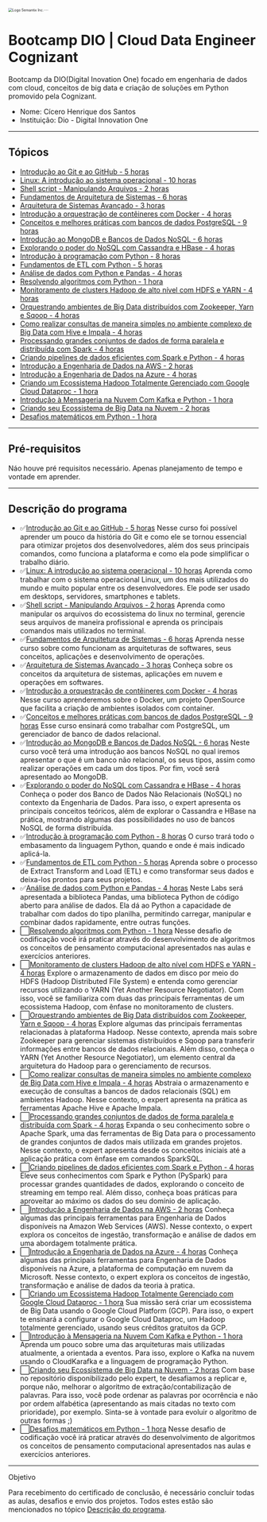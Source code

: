 <img align="center" src="https://hermes.digitalinnovation.one/assets/logos/dio-white.png" alt="Logo Semantix Inc." style="zoom:50%;" /><img align="center" src="https://hermes.digitalinnovation.one/tracks/9297b049-e054-408c-9a57-fbc3c3313505.png" alt="Logo Semantix Inc." style="zoom:7%;" />

# Bootcamp DIO | Cloud Data Engineer Cognizant

Bootcamp da DIO(Digital Inovation One) focado em engenharia de dados com cloud, conceitos de big data e criação de soluções em Python promovido pela Cognizant.

- Nome: Cícero Henrique dos Santos
- Instituição: Dio - Digital Innovation One

------

## Tópicos

- [Introdução ao Git e ao GitHub - 5 horas]()
- [Linux: A introdução ao sistema operacional - 10 horas]()
- [Shell script - Manipulando Arquivos - 2 horas]()
- [Fundamentos de Arquitetura de Sistemas - 6 horas]()
- [Arquitetura de Sistemas Avançado - 3 horas]()
- [Introdução a orquestração de contêineres com Docker - 4 horas]()
- [Conceitos e melhores práticas com bancos de dados PostgreSQL - 9 horas]()
- [Introdução ao MongoDB e Bancos de Dados NoSQL - 6 horas]()
- [Explorando o poder do NoSQL com Cassandra e HBase - 4 horas]()
- [Introdução à programação com Python - 8 horas]()
- [Fundamentos de ETL com Python - 5 horas]()
- [Análise de dados com Python e Pandas - 4 horas]()
- [Resolvendo algoritmos com Python - 1 hora]()
- [Monitoramento de clusters Hadoop de alto nível com HDFS e YARN - 4 horas]()
- [Orquestrando ambientes de Big Data distribuídos com Zookeeper, Yarn e Sqoop - 4 horas]()
- [Como realizar consultas de maneira simples no ambiente complexo de Big Data com Hive e Impala - 4 horas]()
- [Processando grandes conjuntos de dados de forma paralela e distribuída com Spark - 4 horas]()
- [Criando pipelines de dados eficientes com Spark e Python - 4 horas]()
- [Introdução a Engenharia de Dados na AWS - 2 horas]()
- [Introdução a Engenharia de Dados na Azure - 4 horas]()
- [Criando um Ecossistema Hadoop Totalmente Gerenciado com Google Cloud Dataproc - 1 hora]()
- [Introdução à Mensageria na Nuvem Com Kafka e Python - 1 hora]()
- [Criando seu Ecossistema de Big Data na Nuvem - 2 horas]()
- [Desafios matemáticos em Python - 1 hora]()

------

## Pré-requisitos

Náo houve pré requisitos necessário. Apenas planejamento de tempo e vontade em aprender.

------

## Descrição do programa

- ✅[Introdução ao Git e ao GitHub - 5 horas]()
  Nesse curso foi possível aprender um pouco da história do Git e como ele se tornou essencial para otimizar projetos dos desenvolvedores, além dos seus principais comandos, como funciona a plataforma e como ela pode simplificar o trabalho diário.
- ✅[Linux: A introdução ao sistema operacional - 10 horas]()
  Aprenda como trabalhar com o sistema operacional Linux, um dos mais utilizados do mundo e muito popular entre os desenvolvedores. Ele pode ser usado em desktops, servidores, smartphones e tablets.
- ✅[Shell script - Manipulando Arquivos - 2 horas]()
  Aprenda como manipular os arquivos do ecossistema do linux no terminal, gerencie seus arquivos de maneira profissional e aprenda os principais comandos mais utilizados no terminal.
- ✅[Fundamentos de Arquitetura de Sistemas - 6 horas]()
  Aprenda nesse curso sobre como funcionam as arquiteturas de softwares, seus conceitos, aplicações e desenvolvimento de operações.
- ✅[Arquitetura de Sistemas Avançado - 3 horas]()
  Conheça sobre os conceitos da arquitetura de sistemas, aplicações em nuvem e operações em softwares.
- ✅[Introdução a orquestração de contêineres com Docker - 4 horas]()
  Nesse curso aprenderemos sobre o Docker, um projeto OpenSource que facilita a criação de ambientes isolados com container.
- ✅[Conceitos e melhores práticas com bancos de dados PostgreSQL - 9 horas]()
  Esse curso ensinará como trabalhar com PostgreSQL, um gerenciador de banco de dados relacional.
- ✅[Introdução ao MongoDB e Bancos de Dados NoSQL - 6 horas]()
  Neste curso você terá uma introdução aos bancos NoSQL no qual iremos apresentar o que é um banco não relacional, os seus tipos, assim como realizar operações em cada um dos tipos. Por fim, você será apresentado ao MongoDB.
- ✅[Explorando o poder do NoSQL com Cassandra e HBase - 4 horas]()
  Conheça o poder dos Banco de Dados Não Relacionais (NoSQL) no contexto da Engenharia de Dados. Para isso, o expert apresenta os principais conceitos teóricos, além de explorar o Cassandra e HBase na prática, mostrando algumas das possibilidades no uso de bancos NoSQL de forma distribuída.
- ✅[Introdução à programação com Python - 8 horas]()
  O curso trará todo o embasamento da linguagem Python, quando e onde é mais indicado aplicá-la.
- ✅[Fundamentos de ETL com Python - 5 horas]()
  Aprenda sobre o processo de Extract Transform and Load (ETL) e como transformar seus dados e deixa-los prontos para seus projetos.
- ✅[Análise de dados com Python e Pandas - 4 horas]()
  Neste Labs será apresentada a biblioteca Pandas, uma biblioteca Python de código aberto para análise de dados. Ela dá ao Python a capacidade de trabalhar com dados do tipo planilha, permitindo carregar, manipular e combinar dados rapidamente, entre outras funções.
- ⬜[Resolvendo algoritmos com Python - 1 hora]()
  Nesse desafio de codificação você irá praticar através do desenvolvimento de algoritmos os conceitos de pensamento computacional apresentados nas aulas e exercícios anteriores.
- ⬜[Monitoramento de clusters Hadoop de alto nível com HDFS e YARN - 4 horas]()
  Explore o armazenamento de dados em disco por meio do HDFS (Hadoop Distributed File System) e entenda como gerenciar recursos utilizando o YARN (Yet Another Resource Negotiator). Com isso, você se familiariza com duas das principais ferramentas de um ecossistema Hadoop, com ênfase no monitoramento de clusters.
- ⬜[Orquestrando ambientes de Big Data distribuídos com Zookeeper, Yarn e Sqoop - 4 horas]()
  Explore algumas das principais ferramentas relacionadas à plataforma Hadoop. Nesse contexto, aprenda mais sobre Zookeeper para gerenciar sistemas distribuídos e Sqoop para transferir informações entre bancos de dados relacionais. Além disso, conheça o YARN (Yet Another Resource Negotiator), um elemento central da arquitetura do Hadoop para o gerenciamento de recursos.
- ⬜[Como realizar consultas de maneira simples no ambiente complexo de Big Data com Hive e Impala - 4 horas]()
  Abstraia o armazenamento e execução de consultas a bancos de dados relacionais (SQL) em ambientes Hadoop. Nesse contexto, o expert apresenta na prática as ferramentas Apache Hive e Apache Impala.
- ⬜[Processando grandes conjuntos de dados de forma paralela e distribuída com Spark - 4 horas]()
  Expanda o seu conhecimento sobre o Apache Spark, uma das ferramentas de Big Data para o processamento de grandes conjuntos de dados mais utilizada em grandes projetos. Nesse contexto, o expert apresenta desde os conceitos iniciais até a aplicação prática com ênfase em comandos SparkSQL.
- ⬜[Criando pipelines de dados eficientes com Spark e Python - 4 horas]()
  Eleve seus conhecimentos com Spark e Python (PySpark) para processar grandes quantidades de dados, explorando o conceito de streaming em tempo real. Além disso, conheça boas práticas para aproveitar ao máximo os dados do seu domínio de aplicação.
- ⬜[Introdução a Engenharia de Dados na AWS - 2 horas]()
  Conheça algumas das principais ferramentas para Engenharia de Dados disponíveis na Amazon Web Services (AWS). Nesse contexto, o expert explora os conceitos de ingestão, transformação e análise de dados em uma abordagem totalmente prática.
- ⬜[Introdução a Engenharia de Dados na Azure - 4 horas]()
  Conheça algumas das principais ferramentas para Engenharia de Dados disponíveis na Azure, a plataforma de computação em nuvem da Microsoft. Nesse contexto, o expert explora os conceitos de ingestão, transformação e análise de dados da teoria à pratica.
- ⬜[Criando um Ecossistema Hadoop Totalmente Gerenciado com Google Cloud Dataproc - 1 hora]()
  Sua missão será criar um ecossistema de Big Data usando o Google Cloud Platform (GCP). Para isso, o expert te ensinará a configurar o Google Cloud Dataproc, um Hadoop totalmente gerenciado, usando seus créditos gratuitos da GCP.
- ⬜[Introdução à Mensageria na Nuvem Com Kafka e Python - 1 hora]()
  Aprenda um pouco sobre uma das arquiteturas mais utilizadas atualmente, a orientada a eventos. Para isso, explore o Kafka na nuvem usando o CloudKarafka e a linguagem de programação Python.
- ⬜[Criando seu Ecossistema de Big Data na Nuvem - 2 horas]()
  Com base no repositório disponibilizado pelo expert, te desafiamos a replicar e, porque não, melhorar o algoritmo de extração/contabilização de palavras. Para isso, você pode ordenar as palavras por ocorrência e não por ordem alfabética (apresentando as mais citadas no texto com prioridade), por exemplo. Sinta-se à vontade para evoluir o algoritmo de outras formas ;)
- ⬜[Desafios matemáticos em Python - 1 hora]()
  Nesse desafio de codificação você irá praticar através do desenvolvimento de algoritmos os conceitos de pensamento computacional apresentados nas aulas e exercícios anteriores.

------

Objetivo

Para recebimento do certificado de conclusão, é necessário concluir todas as aulas, desafios e envio dos projetos. Todos estes estão são mencionados no tópico [Descrição do programa]().

